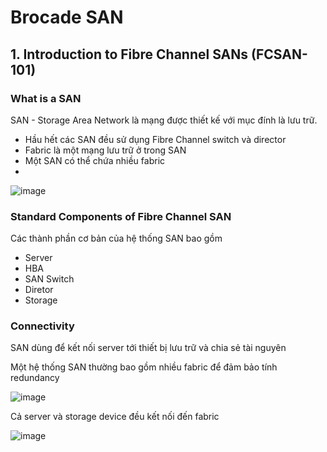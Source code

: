 # Brocade SAN


## 1. Introduction to Fibre Channel SANs (FCSAN-101)

### What is a SAN

SAN - Storage Area Network là mạng được thiết kế với mục đính là lưu trữ.
- Hầu hết các SAN đều sử dụng Fibre Channel switch và director
- Fabric là một mạng lưu trữ ở trong SAN
- Một SAN có thể chứa nhiều fabric
- 
![image](https://user-images.githubusercontent.com/32956424/129702432-7e9241b8-1081-4982-bf24-e5bd99d31c7a.png)

### Standard Components of Fibre Channel SAN

Các thành phần cơ bản của hệ thống SAN bao gồm

- Server
- HBA
- SAN Switch
- Diretor
- Storage

### Connectivity

SAN dùng để kết nối server tới thiết bị lưu trữ và chia sẻ tài nguyên

Một hệ thống SAN thường bao gồm nhiều fabric để đảm bảo tính redundancy

![image](https://user-images.githubusercontent.com/32956424/129834615-cc32fcf1-9204-42ec-b9f0-d06c557d4650.png)

Cả server và storage device đều kết nối đến fabric



![image](https://user-images.githubusercontent.com/32956424/129834801-5030e525-4ff7-4aa4-a38d-25971c57c85c.png)




































